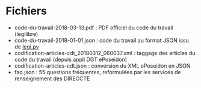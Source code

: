 # Fichiers

 - code-du-travail-2018-03-13.pdf : PDF officiel du code du travail (legilibre)
 - code-du-travail-2018-01-01.json : code du travail au format JSON issu de [legi.py](https://github.com/Legilibre/legi.py)
 - codification-articles-cdt_20180312_060037.xml : taggage des articles du code du travail (depuis appli DGT ePoseidon)
 - codification-articles-cdt.json : conversion du XML ePoseidon en JSON
 - faq.json : 55 questions fréquentes, reformulées par les services de renseignement des DIRECCTE
